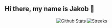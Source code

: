 ## Hi there, my name is Jakob 👋 

<div align="center">
  <img align="center" alt="Github Stats" src="https://github-readme-stats.vercel.app/api?username=jakobfriedl&count_private=true&show_icons=true&theme=rose_pine&hide_border=true&border_radius=10&bg_color=0d1117&hide=issues,contribs&hide_title=true"/>
  
  <!--
  <img align="center" alt="Top Languages" src="https://github-readme-stats.vercel.app/api/top-langs/?username=jakobfriedl&langs_count=5&layout=compact&theme=rose_pine&hide_border=true&hide_title=true&border_radius=10&bg_color=0d1117&hide=shell,makefile,vim script"/>
  -->
  
  <img align="center" alt="Streaks" src="https://github-readme-streak-stats.herokuapp.com?user=jakobfriedl&hide_border=true&date_format=M%20j%5B%2C%20Y%5D&background=0D1117&stroke=9CCFD8&ring=9CCFD8&sideNums=9CCFD8&currStreakNum=ebbcba&sideLabels=ebbcba&currStreakLabel=ebbcba&fire=ebbcba&dates=E0DEF4"/>
</div>
